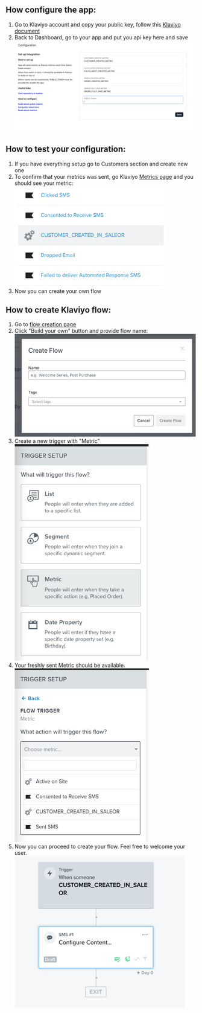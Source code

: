 ## How configure the app:

1. Go to Klaviyo account and copy your public key, follow this [Klaviyo document](https://help.klaviyo.com/hc/en-us/articles/115005062267-How-to-Manage-Your-Account-s-API-Keys)
2. Back to Dashboard, go to your app and put you api key here and save
   ![public-token.png](images/public-token.png)

## How to test your configuration:

1. If you have everything setup go to Customers section and create new one
2. To confirm that your metrics was sent, go Klaviyo [Metrics page](https://www.klaviyo.com/analytics/metrics) and you should see your metric:
   ![ss](images/new-metric.png)
3. Now you can create your own flow

## How to create Klaviyo flow:

1. Go to [flow creation page](https://www.klaviyo.com/flows/create)
2. Click "Build your own" button and provide flow name:
   ![](images/flow-creation.png)
3. Create a new trigger with "Metric"
   </br>
   ![](images/trigger-setup.png)
4. Your freshly sent Metric should be available.
   </br>
   ![](images/trigger-metric.png)
5. Now you can proceed to create your flow. Feel free to welcome your user.
   </br>
   ![](images/flow-screen.png)
